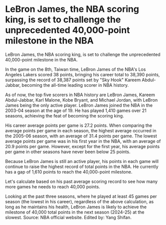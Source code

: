 #  LeBron James, the NBA scoring king, is set to challenge the unprecedented 40,000-point milestone in the NBA 
  LeBron James, the NBA scoring king, is set to challenge the unprecedented 40,000-point milestone in the NBA.

In the game on the 8th, Taiwan time, LeBron James of the NBA's Los Angeles Lakers scored 38 points, bringing his career total to 38,390 points, surpassing the record of 38,387 points set by "Sky Hook" Kareem Abdul-Jabbar, becoming the all-time leading scorer in NBA history.

As of now, the top five scorers in NBA history are LeBron James, Kareem Abdul-Jabbar, Karl Malone, Kobe Bryant, and Michael Jordan, with LeBron James being the only active player. LeBron James joined the NBA in the 2003-04 season at the age of 19. He has played 1,410 games over 21 seasons, achieving the feat of becoming the scoring king.

His career average points per game is 27.2 points. When comparing the average points per game in each season, the highest average occurred in the 2005-06 season, with an average of 31.4 points per game. The lowest average points per game was in his first year in the NBA, with an average of 20.9 points per game. However, except for the first year, his average points per game in other seasons have never been below 25 points.

Because LeBron James is still an active player, his points in each game will continue to raise the highest record of total points in the NBA. He currently has a gap of 1,610 points to reach the 40,000-point milestone.

Let's calculate based on his past average scoring record to see how many more games he needs to reach 40,000 points.

Looking at the past three seasons, where he played at least 45 games per season (the lowest in his career), regardless of the above calculation, as long as he maintains his health, LeBron James is likely to achieve the milestone of 40,000 total points in the next season (2024-25) at the slowest. Source: NBA official website. Edited by: Yang Shifan.